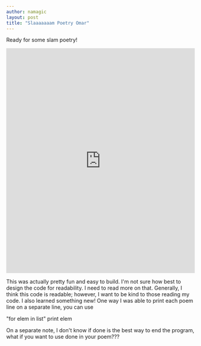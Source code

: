 ```yaml
---
author: namagic
layout: post
title: "Slaaaaaaam Poetry Omar"
---
```


Ready for some slam poetry!
<iframe src="https://trinket.io/embed/python/b4f1820d5c" width="100%" height="600" frameborder="0" marginwidth="0" marginheight="0" allowfullscreen></iframe>

This was actually pretty fun and easy to build. I'm not sure how best to design the code for readability. I need to read more on that. Generally, I think this code is readable; however, I want to be kind to those reading my code. I also learned something new! One way I was able to print each poem line on a separate line, you can use 

"for elem in list"
  print elem
  
On a separate note, I don't know if done is the best way to end the program, what if you want to use done in your poem???
